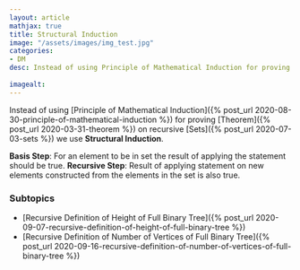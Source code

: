 ```yaml
---
layout: article
mathjax: true
title: Structural Induction
image: "/assets/images/img_test.jpg"
categories:
- DM
desc: Instead of using Principle of Mathematical Induction for proving Theorem on recursive Sets we use Structural Induction.
 
imagealt: 
---
```


Instead of using [Principle of Mathematical Induction]({% post_url 2020-08-30-principle-of-mathematical-induction %}) for proving [Theorem]({% post_url 2020-03-31-theorem %}) on recursive [Sets]({% post_url 2020-07-03-sets %}) we use **Structural Induction**.

**Basis Step**: For an element to be in set the result of applying the statement should be true.
**Recursive Step**: Result of applying statement on new elements constructed from the elements in the set is also true.

### Subtopics
- [Recursive Definition of Height of Full Binary Tree]({% post_url 2020-09-07-recursive-definition-of-height-of-full-binary-tree %})
- [Recursive Definition of Number of Vertices of Full Binary Tree]({% post_url 2020-09-16-recursive-definition-of-number-of-vertices-of-full-binary-tree %})
